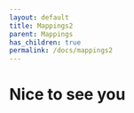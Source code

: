 ```yaml
---
layout: default
title: Mappings2
parent: Mappings
has_children: true
permalink: /docs/mappings2
---
```


# Nice to see you